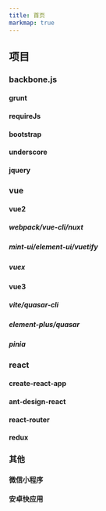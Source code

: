 ```yaml
---
title: 首页
markmap: true
---
```


## 项目

### backbone.js

#### grunt

#### requireJs

#### bootstrap

#### underscore

#### jquery

### vue

#### vue2

##### webpack/vue-cli/nuxt

##### mint-ui/element-ui/vuetify

##### vuex

#### vue3

##### vite/quasar-cli

##### element-plus/quasar

##### pinia

### react

#### create-react-app

#### ant-design-react

#### react-router

#### redux

### 其他

#### 微信小程序

#### 安卓快应用
